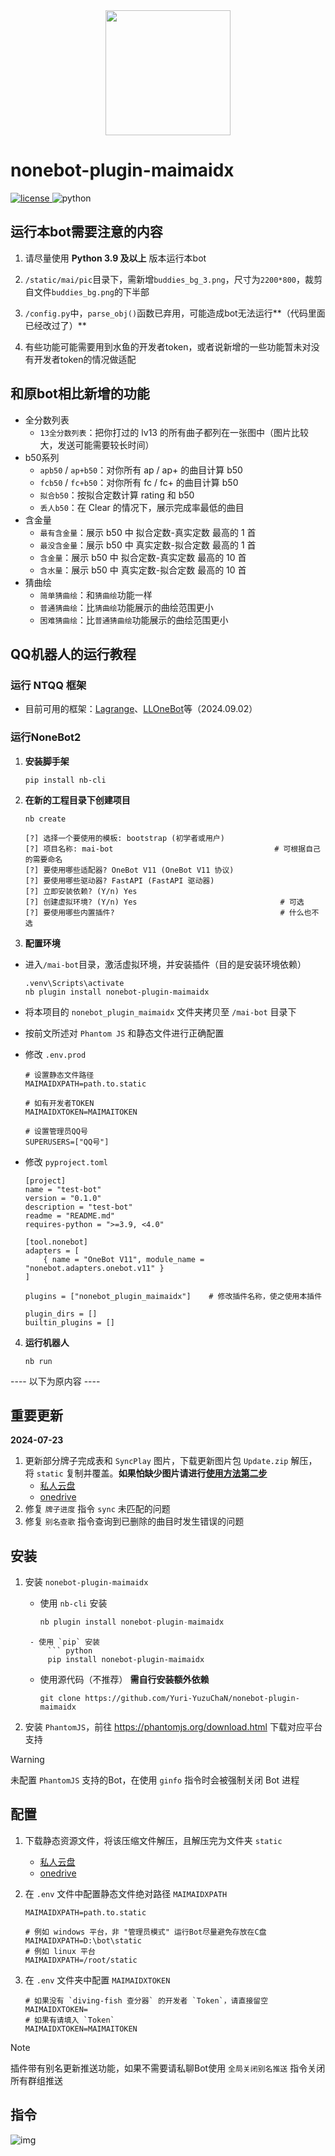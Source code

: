 <div align='center'>
    <a><img src='https://raw.githubusercontent.com/Yuri-YuzuChaN/nonebot-plugin-maimaidx/master/favicon.png' width='200px' height='200px' akt='maimaidx'></a>
</div>

<div align='center'>
</div>

# nonebot-plugin-maimaidx

<a href='./LICENSE'>
    <img src='https://img.shields.io/github/license/Yuri-YuzuChaN/nonebot-plugin-maimaidx' alt='license'>
</a>
<img src='https://img.shields.io/badge/python-3.9+-blue.svg' alt='python'>

## 运行本bot需要注意的内容

1. 请尽量使用 **Python 3.9 及以上** 版本运行本bot

2. ``/static/mai/pic``目录下，需新增``buddies_bg_3.png``，尺寸为``2200*800``，裁剪自文件``buddies_bg.png``的下半部

3. ``/config.py``中，``parse_obj()``函数已弃用，可能造成bot无法运行**（代码里面已经改过了）**

4. 有些功能可能需要用到水鱼的开发者token，或者说新增的一些功能暂未对没有开发者token的情况做适配

## 和原bot相比新增的功能

+ 全分数列表
  + ``13全分数列表``：把你打过的 lv13 的所有曲子都列在一张图中（图片比较大，发送可能需要较长时间）
+ b50系列
  + ``apb50`` / ``ap+b50``：对你所有 ap / ap+ 的曲目计算 b50
  + ``fcb50`` / ``fc+b50``：对你所有 fc / fc+ 的曲目计算 b50
  + ``拟合b50``：按拟合定数计算 rating 和 b50 
  + ``丢人b50``：在 Clear 的情况下，展示完成率最低的曲目
+ 含金量
  + ``最有含金量``：展示 b50 中 拟合定数-真实定数 最高的 1 首
  + ``最没含金量``：展示 b50 中 真实定数-拟合定数 最高的 1 首
  + ``含金量``：展示 b50 中 拟合定数-真实定数 最高的 10 首
  + ``含水量``：展示 b50 中 真实定数-拟合定数 最高的 10 首
+ 猜曲绘
  + ``简单猜曲绘``：和``猜曲绘``功能一样
  + ``普通猜曲绘``：比``猜曲绘``功能展示的曲绘范围更小
  + ``困难猜曲绘``：比``普通猜曲绘``功能展示的曲绘范围更小

## QQ机器人的运行教程

### 运行 NTQQ 框架

+ 目前可用的框架：[Lagrange](https://github.com/LagrangeDev/Lagrange.Core)、[LLOneBot](https://llonebot.github.io/zh-CN/)等（2024.09.02）

### 运行NoneBot2

1. **安装脚手架**

   ``pip install nb-cli``

2. **在新的工程目录下创建项目**

   ``nb create``

   ```
   [?] 选择一个要使用的模板: bootstrap (初学者或用户)
   [?] 项目名称: mai-bot                                    # 可根据自己的需要命名
   [?] 要使用哪些适配器? OneBot V11 (OneBot V11 协议)
   [?] 要使用哪些驱动器? FastAPI (FastAPI 驱动器)
   [?] 立即安装依赖? (Y/n) Yes
   [?] 创建虚拟环境? (Y/n) Yes                          		# 可选
   [?] 要使用哪些内置插件?                                	  # 什么也不选
   ```

3. **配置环境**

+ 进入``/mai-bot``目录，激活虚拟环境，并安装插件（目的是安装环境依赖）

  ```
  .venv\Scripts\activate
  nb plugin install nonebot-plugin-maimaidx
  ```

+ 将本项目的 ``nonebot_plugin_maimaidx`` 文件夹拷贝至 ``/mai-bot`` 目录下

+ 按前文所述对 ``Phantom JS`` 和静态文件进行正确配置

+ 修改 ``.env.prod``

  ```
  # 设置静态文件路径
  MAIMAIDXPATH=path.to.static
  
  # 如有开发者TOKEN
  MAIMAIDXTOKEN=MAIMAITOKEN
  
  # 设置管理员QQ号
  SUPERUSERS=["QQ号"]
  ```

+ 修改 `pyproject.toml`

  ```
  [project]
  name = "test-bot"
  version = "0.1.0"
  description = "test-bot"
  readme = "README.md"
  requires-python = ">=3.9, <4.0"
  
  [tool.nonebot]
  adapters = [
      { name = "OneBot V11", module_name = "nonebot.adapters.onebot.v11" }
  ]
  
  plugins = ["nonebot_plugin_maimaidx"]    # 修改插件名称，使之使用本插件
  
  plugin_dirs = []
  builtin_plugins = []
  ```

4. **运行机器人**

   ```
   nb run
   ```



---- 以下为原内容 ----



## 重要更新

**2024-07-23**

1. 更新部分牌子完成表和 `SyncPlay` 图片，下载更新图片包 `Update.zip` 解压，将 `static` 复制并覆盖。**如果怕缺少图片请进行[使用方法第二步](#使用方法)**
   - [私人云盘](https://share.yuzuchan.moe/d/aria/Update.zip?sign=PFnIZpgyB_HptU-hHIQ-S_qhuuGTNDlmEEtmaEpmJlA=:0)
   - [onedrive](https://yuzuai-my.sharepoint.com/:u:/g/personal/yuzuchan_yuzuai_onmicrosoft_com/EcFTIQemNF9NlNQj8RZSdhABiV64tFi-X8-8a7JKxfEKJQ?e=P5nPnx)
2. 修复 `牌子进度` 指令 `sync` 未匹配的问题
3. 修复 `别名查歌` 指令查询到已删除的曲目时发生错误的问题

## 安装

1. 安装 `nonebot-plugin-maimaidx`

    - 使用 `nb-cli` 安装
        ``` python
        nb plugin install nonebot-plugin-maimaidx
   ```
    - 使用 `pip` 安装
        ``` python
        pip install nonebot-plugin-maimaidx
   ```
    - 使用源代码（不推荐） **需自行安装额外依赖**
        ``` git
        git clone https://github.com/Yuri-YuzuChaN/nonebot-plugin-maimaidx
        ```

2. 安装 `PhantomJS`，前往 https://phantomjs.org/download.html 下载对应平台支持

> [!WARNING]
> 未配置 `PhantomJS` 支持的Bot，在使用 `ginfo` 指令时会被强制关闭 Bot 进程

## 配置

1. 下载静态资源文件，将该压缩文件解压，且解压完为文件夹 `static`

    - [私人云盘](https://share.yuzuchan.moe/d/aria/Resource.zip?sign=LOqwqDVm95dYnkEDYKX2E-VGj0xc_JxrsFnuR1BcvtI=:0)
    - [onedrive](https://yuzuai-my.sharepoint.com/:u:/g/personal/yuzuchan_yuzuai_onmicrosoft_com/EaS3jPYdMwxGiU3V_V64nRIBk6QA5Gdhs2TkJQ2bLssxbw?e=Mm6cWY)

2. 在 `.env` 文件中配置静态文件绝对路径 `MAIMAIDXPATH`

    ``` dotenv
    MAIMAIDXPATH=path.to.static

    # 例如 windows 平台，非 "管理员模式" 运行Bot尽量避免存放在C盘
    MAIMAIDXPATH=D:\bot\static
    # 例如 linux 平台
    MAIMAIDXPATH=/root/static
    ```

3. 在 `.env` 文件夹中配置 `MAIMAIDXTOKEN`
   
    ``` dotenv
    # 如果没有 `diving-fish 查分器` 的开发者 `Token`，请直接留空
    MAIMAIDXTOKEN=
    # 如果有请填入 `Token`
    MAIMAIDXTOKEN=MAIMAITOKEN
    ```

> [!NOTE]
> 插件带有别名更新推送功能，如果不需要请私聊Bot使用 `全局关闭别名推送` 指令关闭所有群组推送

## 指令

![img](https://raw.githubusercontent.com/Yuri-YuzuChaN/nonebot-plugin-maimaidx/master/nonebot_plugin_maimaidx/maimaidxhelp.png)
